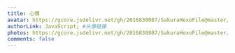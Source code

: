 ```yaml
---
title: 心情
avatar: https://gcore.jsdelivr.net/gh/2016838087/SakuraHexoFile@master/themes/images/tianci.jpg #头像地址
authorLink: JavaScript; #头像链接
photos: https://gcore.jsdelivr.net/gh/2016838087/SakuraHexoFile@master/themes/images/background/lonely.png
comments: false
---
```

<span></span>
<!-- 存放说说的容器 -->
<div id="artitalk_main">

</div>
<!-- 引用 artitalk -->
<script type="text/javascript" src="https://unpkg.com/artitalk"></script>

<script>
new Artitalk({
    appId: '5H7AydmPGv5z6GjvxW088cDJ-MdYXbMMI', // Your leancloud appId
    appKey: '3OgRwXUWbmNx1WhFlSs7ek6V', // Your leancloud appKey
    atEmoji: {
        "滑稽": "https://fastly.jsdelivr.net/gh/moezx/cdn@3.1.9/img/Sakura/images/smilies/icon_huaji.gif", 
        "汗": "https://fastly.jsdelivr.net/gh/drew233/cdn/20200411023456.webp", 
        "点赞": "https://fastly.jsdelivr.net/gh/drew233/cdn/kawayi.webp", 
        "傲娇": "https://fastly.jsdelivr.net/gh/drew233/cdn/20200409103906.webp",
        "开心": "https://fastly.jsdelivr.net/gh/drew233/cdn/20200409104757.webp", 
        "扣手手": "https://fastly.jsdelivr.net/gh/drew233/cdn/20200409130304.webp",
        "仙女下凡": "https://fastly.jsdelivr.net/gh/drew233/cdn/20200409130301.webp",
        "得瑟": "https://fastly.jsdelivr.net/gh/drew233/cdn/20200409130258.webp", 
        "揉左脸": "https://fastly.jsdelivr.net/gh/drew233/cdn/20200409130254.webp",
        "揉右脸": "https://fastly.jsdelivr.net/gh/drew233/cdn/20200409130249.webp",
        "彩虹滑稽": "https://fastly.jsdelivr.net/gh/drew233/cdn/caihongtiao.webp", 
        "呆滞": "https://fastly.jsdelivr.net/gh/drew233/cdn/daizhi.webp", 
        "躲进小被子": "https://fastly.jsdelivr.net/gh/drew233/cdn/djxbz.webp", 
        "拽走小被子": "https://fastly.jsdelivr.net/gh/drew233/cdn/zzxbz.webp",
        "干": "https://fastly.jsdelivr.net/gh/drew233/cdn/gan.webp", 
        "给我也整一个": "https://fastly.jsdelivr.net/gh/drew233/cdn/gwyzyg.webp",
        "害怕": "https://fastly.jsdelivr.net/gh/drew233/cdn/hp.webp", 
        "怀疑": "https://fastly.jsdelivr.net/gh/drew233/cdn/20200412095314.webp",
        "草": "https://fastly.jsdelivr.net/gh/drew233/cdn/imgcao.webp",
        "花": "https://fastly.jsdelivr.net/gh/drew233/cdn/imghua.webp",
        "日": "https://fastly.jsdelivr.net/gh/drew233/cdn/imgri.webp",
        "叶": "https://fastly.jsdelivr.net/gh/drew233/cdn/imgye.webp", 
        "夹住": "https://fastly.jsdelivr.net/gh/drew233/cdn/kz.webp",
        "目瞪狗呆": "https://fastly.jsdelivr.net/gh/drew233/cdn/20200412095243.webp",
        "劈叉": "https://fastly.jsdelivr.net/gh/drew233/cdn/pc.webp", 
        "踢楼上屁股": "https://fastly.jsdelivr.net/gh/drew233/cdn/tlspg.webp",
        tql: "https://fastly.jsdelivr.net/gh/drew233/cdn/tql.webp",
        "无语": "https://fastly.jsdelivr.net/gh/drew233/cdn/wuyu.webp", 
        "转圈圈": "https://fastly.jsdelivr.net/gh/drew233/cdn/zqq.webp"
    },
})
</script>